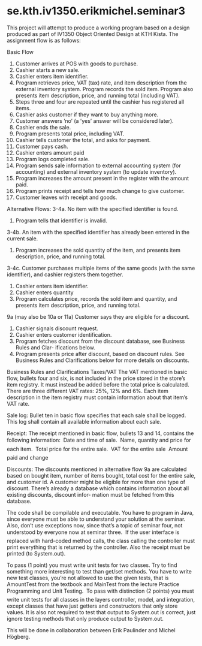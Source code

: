 # se.kth.iv1350.erikmichel.seminar3

This project will attempt to produce a working program based on a design produced as part of IV1350 Object Oriented Design at KTH Kista. The assignment flow is as follows:

Basic Flow
1. Customer arrives at POS with goods to purchase.
2. Cashier starts a new sale.
3. Cashier enters item identifier.
4. Program retrieves price, VAT (tax) rate, and item description from the external
inventory system. Program records the sold item. Program also presents item
description, price, and running total (including VAT).
5. Steps three and four are repeated until the cashier has registered all items.
6. Cashier asks customer if they want to buy anything more.
7. Customer answers ’no’ (a ’yes’ answer will be considered later).
8. Cashier ends the sale.
9. Program presents total price, including VAT.
10. Cashier tells customer the total, and asks for payment.
11. Customer pays cash.
12. Cashier enters amount paid
13. Program logs completed sale.
14. Program sends sale information to external accounting system (for accounting)
and external inventory system (to update inventory).
15. Program increases the amount present in the register with the amount paid.
16. Program prints receipt and tells how much change to give customer.
17. Customer leaves with receipt and goods.

Alternative Flows:
3-4a. No item with the specified identifier is found.
1. Program tells that identifier is invalid.

3-4b. An item with the specified identifier has already been entered in the current sale.
1. Program increases the sold quantity of the item, and presents item description,
price, and running total.

3-4c. Customer purchases multiple items of the same goods (with the same identifier),
and cashier registers them together.
1. Cashier enters item identifier.
2. Cashier enters quantity
3. Program calculates price, records the sold item and quantity, and presents item
description, price, and running total.

9a (may also be 10a or 11a) Customer says they are eligible for a discount.
1. Cashier signals discount request.
2. Cashier enters customer identification.
3. Program fetches discount from the discount database, see Business Rules and Clar-
ifications below.
4. Program presents price after discount, based on discount rules. See Business Rules
and Clarifications below for more details on discounts.

Business Rules and Clarifications
Taxes/VAT The VAT mentioned in basic flow, bullets four and six, is not included in
the price stored in the store’s item registry. It must instead be added before the
total price is calculated. There are three different VAT rates: 25%, 12% and 6%.
Each item description in the item registry must contain information about that
item’s VAT rate.

Sale log: Bullet ten in basic flow specifies that each sale shall be logged. This log shall
contain all available information about each sale.

Receipt: The receipt mentioned in basic flow, bullets 13 and 14, contains the following
information:
 Date and time of sale.
 Name, quantity and price for each item.
 Total price for the entire sale.
 VAT for the entire sale
 Amount paid and change

Discounts: The discounts mentioned in alternative flow 9a are calculated based on bought
item, number of items bought, total cost for the entire sale, and customer id. A
customer might be eligible for more than one type of discount. There’s already a
database which contains information about all existing discounts, discount infor-
mation must be fetched from this database.

The code shall be compilable and executable. You have to program in Java, since
everyone must be able to understand your solution at the seminar. Also, don’t use
exceptions now, since that’s a topic of seminar four, not understood by everyone
now at seminar three.
 If the user interface is replaced with hard-coded method calls, the class calling
the controller must print everything that is returned by the controller.
Also the receipt must be printed (to System.out).

 To pass (1 point) you must write unit tests for two classes. Try to find something
more interesting to test than get/set methods. You have to write new test classes,
you’re not allowed to use the given tests, that is AmountTest from the textbook and
MainTest from the lecture Practice Programming and Unit Testing.
 To pass with distinction (2 points) you must write unit tests for all classes in the
layers controller, model, and integration, except classes that have just getters
and constructors that only store values. It is also not required to test that output
to System.out is correct, just ignore testing methods that only produce output to
System.out.

This will be done in collaboration between Erik Paulinder and Michel Högberg.
